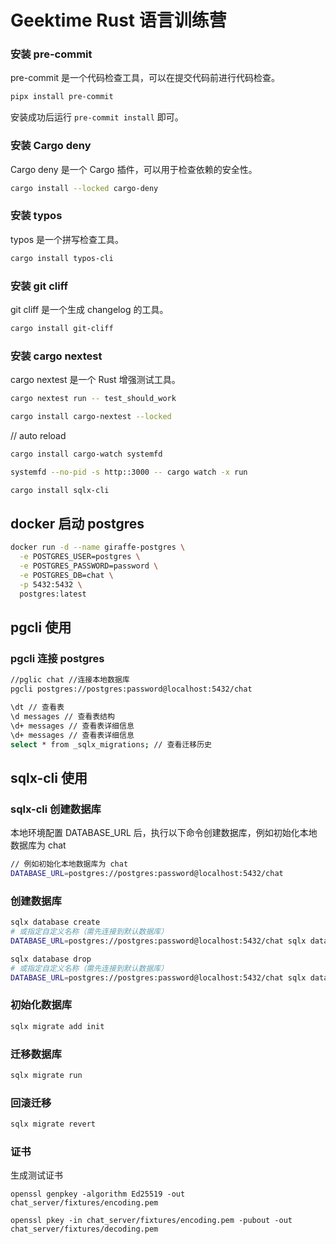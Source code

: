 # Geektime Rust 语言训练营


### 安装 pre-commit

pre-commit 是一个代码检查工具，可以在提交代码前进行代码检查。

```bash
pipx install pre-commit
```

安装成功后运行 `pre-commit install` 即可。

### 安装 Cargo deny

Cargo deny 是一个 Cargo 插件，可以用于检查依赖的安全性。

```bash
cargo install --locked cargo-deny
```

### 安装 typos

typos 是一个拼写检查工具。

```bash
cargo install typos-cli
```

### 安装 git cliff

git cliff 是一个生成 changelog 的工具。

```bash
cargo install git-cliff
```

### 安装 cargo nextest

cargo nextest 是一个 Rust 增强测试工具。

```bash
cargo nextest run -- test_should_work
```

```bash
cargo install cargo-nextest --locked
```

// auto reload
```bash
cargo install cargo-watch systemfd
```

```sh
systemfd --no-pid -s http::3000 -- cargo watch -x run
```

```bash
cargo install sqlx-cli
```

## docker 启动 postgres

```bash
docker run -d --name giraffe-postgres \
  -e POSTGRES_USER=postgres \
  -e POSTGRES_PASSWORD=password \
  -e POSTGRES_DB=chat \
  -p 5432:5432 \
  postgres:latest
```

## pgcli 使用

### pgcli 连接 postgres

```bash
//pglic chat //连接本地数据库
pgcli postgres://postgres:password@localhost:5432/chat
```

```bash
\dt // 查看表
\d messages // 查看表结构
\d+ messages // 查看表详细信息
\d+ messages // 查看表详细信息
select * from _sqlx_migrations; // 查看迁移历史
```

## sqlx-cli 使用

### sqlx-cli 创建数据库

本地环境配置 DATABASE_URL 后，执行以下命令创建数据库，例如初始化本地数据库为 chat

```bash
// 例如初始化本地数据库为 chat
DATABASE_URL=postgres://postgres:password@localhost:5432/chat
```

### 创建数据库

```bash
sqlx database create
# 或指定自定义名称（需先连接到默认数据库）
DATABASE_URL=postgres://postgres:password@localhost:5432/chat sqlx database create
```

```bash
sqlx database drop
# 或指定自定义名称（需先连接到默认数据库）
DATABASE_URL=postgres://postgres:password@localhost:5432/chat sqlx database drop
```

### 初始化数据库

```bash
sqlx migrate add init
```

### 迁移数据库

```bash
sqlx migrate run
```

### 回滚迁移

```bash
sqlx migrate revert
```

### 证书

生成测试证书

```
openssl genpkey -algorithm Ed25519 -out chat_server/fixtures/encoding.pem
```

```
openssl pkey -in chat_server/fixtures/encoding.pem -pubout -out chat_server/fixtures/decoding.pem
```

